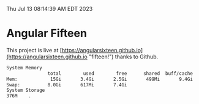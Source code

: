 Thu Jul 13 08:14:39 AM EDT 2023

# Angular Fifteen


This project is live at [https://angularsixteen.github.io](https://angularsixteen.github.io "fifteen!") thanks to Github.

```bash
System Memory
               total        used        free      shared  buff/cache   available
Mem:            15Gi       3.4Gi       2.5Gi       499Mi       9.4Gi        10Gi
Swap:          8.0Gi       617Mi       7.4Gi
System Storage
376M	.
